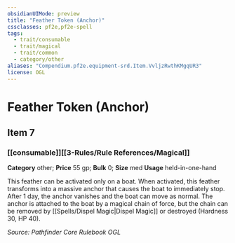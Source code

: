 ```yaml
---
obsidianUIMode: preview
title: "Feather Token (Anchor)"
cssclasses: pf2e,pf2e-spell
tags:
  - trait/consumable
  - trait/magical
  - trait/common
  - category/other
aliases: "Compendium.pf2e.equipment-srd.Item.VvljzRwthKMgqUR3"
license: OGL
---
```

# Feather Token (Anchor)
## Item 7
### [[consumable]][[3-Rules/Rule References/Magical]]

**Category** other; 
**Price** 55 gp; 
**Bulk** 0; **Size** med
**Usage** held-in-one-hand

This feather can be activated only on a boat. When activated, this feather transforms into a massive anchor that causes the boat to immediately stop. After 1 day, the anchor vanishes and the boat can move as normal. The anchor is attached to the boat by a magical chain of force, but the chain can be removed by [[Spells/Dispel Magic|Dispel Magic]] or destroyed (Hardness 30, HP 40).

*Source: Pathfinder Core Rulebook*
*OGL*